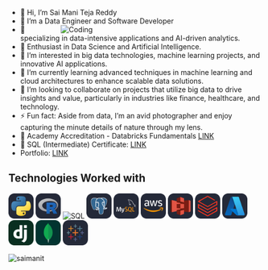 - 👋 Hi, I’m Sai Mani Teja Reddy
- 💼 I’m a Data Engineer and Software Developer <img align="right" alt="Coding" width="400" src="https://cdn.dribbble.com/users/1162077/screenshots/3848914/programmer.gif">
- 🔭 specializing in data-intensive applications and AI-driven analytics.
- 🌱 Enthusiast in Data Science and Artificial Intelligence.
- 👀 I’m interested in big data technologies, machine learning projects, and innovative AI applications.
- 🌱 I’m currently learning advanced techniques in machine learning and cloud architectures to enhance scalable data solutions.
- 💞️ I’m looking to collaborate on projects that utilize big data to drive insights and value, particularly in industries like finance, healthcare, and technology.
- ⚡ Fun fact: Aside from data, I’m an avid photographer and enjoy capturing the minute details of nature through my lens.
- 📜 Academy Accreditation - Databricks Fundamentals [LINK](https://credentials.databricks.com/4bcf8850-2e70-42d7-b519-833ef7278420#acc.lBCETveq)
- 📜 SQL (Intermediate) Certificate: [LINK](https://www.hackerrank.com/certificates/c21f7281a897)
- Portfolio: [LINK](https://maniteja-profile.netlify.app)


  

## Technologies Worked with
<p align="left">
  <img src="https://raw.githubusercontent.com/tandpfun/skill-icons/main/icons/Python-Dark.svg" alt="Python" width="50" height="50"/>
  <img src="https://raw.githubusercontent.com/tandpfun/skill-icons/main/icons/R-Dark.svg" alt="R" width="50" height="50"/>
  <img src="https://user-images.githubusercontent.com/40461634/114240226-2f506580-9955-11eb-849b-e2a25117d681.png" alt="SQL" width="50" height="50"/>
  <img src="https://raw.githubusercontent.com/tandpfun/skill-icons/main/icons/PostgreSQL-Dark.svg" alt="PostgreSQL" width="50" height="50"/>
  <img src="https://raw.githubusercontent.com/tandpfun/skill-icons/main/icons/MySQL-Dark.svg" alt="MySQL" width="50" height="50"/>
  <img src="https://raw.githubusercontent.com/tandpfun/skill-icons/main/icons/AWS-Dark.svg" alt="AWS" width="50" height="50"/>
  <img src="https://raw.githubusercontent.com/LelouchFR/skill-icons/main/assets/s3-auto.svg" alt="S3" width="50" height="50"/>
  <img src="https://raw.githubusercontent.com/LelouchFR/skill-icons/main/assets/databricks-auto.svg" alt="Databricks" width="50" height="50"/>
  <img src="https://raw.githubusercontent.com/LelouchFR/skill-icons/main/assets/azure-auto.svg" alt="Azure" width="50" height="50"/>
  <img src="https://raw.githubusercontent.com/tandpfun/skill-icons/main/icons/Django.svg" alt="Django" width="50" height="50"/>
  <img src="https://raw.githubusercontent.com/tandpfun/skill-icons/main/icons/MongoDB.svg" alt="MongoDB" width="50" height="50"/>
  <img src="https://raw.githubusercontent.com/LelouchFR/skill-icons/main/assets/tableau-auto.svg" alt="Tableau" width="50" height="50"/>

</p>



<p align="left"> <img src="https://komarev.com/ghpvc/?username=saimanit&label=Profile%20views&color=0e75b6&style=flat" alt="saimanit" /> </p>


<!---
saimanit/saimanit is a ✨ special ✨ repository because its `README.md` (this file) appears on your GitHub profile.
You can click the Preview link to take a look at your changes.
--->
